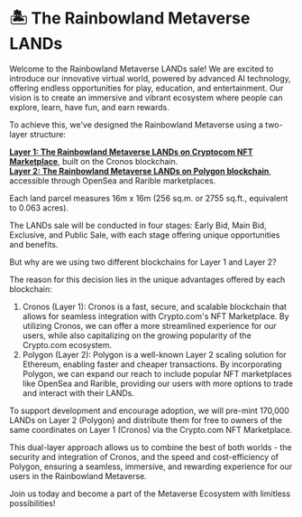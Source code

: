 # 🏝 The Rainbowland Metaverse LANDs

Welcome to the Rainbowland Metaverse LANDs sale! We are excited to introduce our innovative virtual world, powered by advanced AI technology, offering endless opportunities for play, education, and entertainment. Our vision is to create an immersive and vibrant ecosystem where people can explore, learn, have fun, and earn rewards.

To achieve this, we've designed the Rainbowland Metaverse using a two-layer structure:

[**Layer 1: The Rainbowland Metaverse LANDs on Cryptocom NFT Marketplace**](https://crypto.com/nft/collection/3faa85afc4d85ccd2f6109828bb3e49a), built on the Cronos blockchain. \
[**Layer 2: The Rainbowland Metaverse LANDs on Polygon blockchain**](https://opensea.io/collection/the-rainbowland), accessible through OpenSea and Rarible marketplaces.

Each land parcel measures 16m x 16m (256 sq.m. or 2755 sq.ft., equivalent to 0.063 acres).

The LANDs sale will be conducted in four stages: Early Bid, Main Bid, Exclusive, and Public Sale, with each stage offering unique opportunities and benefits.

But why are we using two different blockchains for Layer 1 and Layer 2?

The reason for this decision lies in the unique advantages offered by each blockchain:

1. Cronos (Layer 1): Cronos is a fast, secure, and scalable blockchain that allows for seamless integration with Crypto.com's NFT Marketplace. By utilizing Cronos, we can offer a more streamlined experience for our users, while also capitalizing on the growing popularity of the Crypto.com ecosystem.
2. Polygon (Layer 2): Polygon is a well-known Layer 2 scaling solution for Ethereum, enabling faster and cheaper transactions. By incorporating Polygon, we can expand our reach to include popular NFT marketplaces like OpenSea and Rarible, providing our users with more options to trade and interact with their LANDs.

To support development and encourage adoption, we will pre-mint 170,000 LANDs on Layer 2 (Polygon) and distribute them for free to owners of the same coordinates on Layer 1 (Cronos) via the Crypto.com NFT Marketplace.

This dual-layer approach allows us to combine the best of both worlds - the security and integration of Cronos, and the speed and cost-efficiency of Polygon, ensuring a seamless, immersive, and rewarding experience for our users in the Rainbowland Metaverse.

Join us today and become a part of the Metaverse Ecosystem with limitless possibilities!

